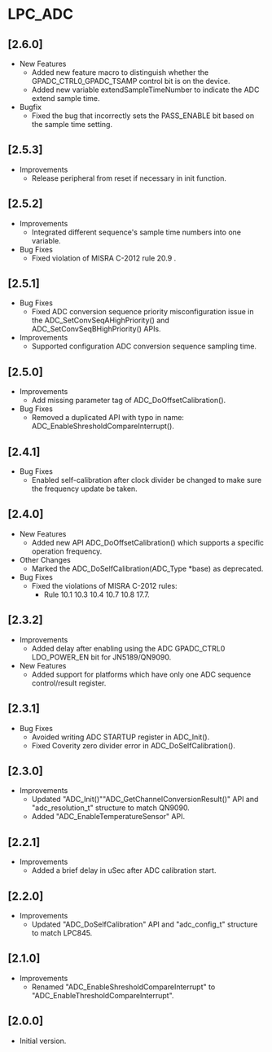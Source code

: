 # LPC_ADC

## [2.6.0]

- New Features
  - Added new feature macro to distinguish whether the GPADC_CTRL0_GPADC_TSAMP control bit is on the device.
  - Added new variable extendSampleTimeNumber to indicate the ADC extend sample time.
- Bugfix
  - Fixed the bug that incorrectly sets the PASS_ENABLE bit based on the sample time setting.

## [2.5.3]

- Improvements
  - Release peripheral from reset if necessary in init function.

## [2.5.2]

- Improvements
  - Integrated different sequence's sample time numbers into one variable.
- Bug Fixes
  - Fixed violation of MISRA C-2012 rule 20.9 .

## [2.5.1]

- Bug Fixes
  - Fixed ADC conversion sequence priority misconfiguration issue in the ADC_SetConvSeqAHighPriority() and ADC_SetConvSeqBHighPriority() APIs.
- Improvements
  - Supported configuration ADC conversion sequence sampling time.

## [2.5.0]

- Improvements
  - Add missing parameter tag of ADC_DoOffsetCalibration().
- Bug Fixes
  - Removed a duplicated API with typo in name: ADC_EnableShresholdCompareInterrupt().

## [2.4.1]

- Bug Fixes
  - Enabled self-calibration after clock divider be changed to make sure the frequency update be taken.

## [2.4.0]

- New Features
  - Added new API ADC_DoOffsetCalibration() which supports a specific operation frequency.
- Other Changes
  - Marked the ADC_DoSelfCalibration(ADC_Type *base) as deprecated.
- Bug Fixes
  - Fixed the violations of MISRA C-2012 rules:
    - Rule 10.1 10.3 10.4 10.7 10.8 17.7.

## [2.3.2]

- Improvements
  - Added delay after enabling using the ADC GPADC_CTRL0 LDO_POWER_EN bit for JN5189/QN9090.
- New Features
  - Added support for platforms which have only one ADC sequence control/result register.

## [2.3.1]

- Bug Fixes
  - Avoided writing ADC STARTUP register in ADC_Init().
  - Fixed Coverity zero divider error in ADC_DoSelfCalibration().

## [2.3.0]

- Improvements
  - Updated "ADC_Init()""ADC_GetChannelConversionResult()" API and "adc_resolution_t" structure to match QN9090.
  - Added "ADC_EnableTemperatureSensor" API.

## [2.2.1]

- Improvements
  - Added a brief delay in uSec after ADC calibration start.

## [2.2.0]

- Improvements
  - Updated "ADC_DoSelfCalibration" API and "adc_config_t" structure to match LPC845.

## [2.1.0]

- Improvements
  - Renamed "ADC_EnableShresholdCompareInterrupt" to "ADC_EnableThresholdCompareInterrupt".

## [2.0.0]

- Initial version.
